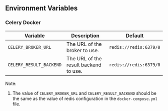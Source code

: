 ## Environment Variables
### Celery Docker
| Variable | Description | Default |
| --- | --- | --- |
| `CELERY_BROKER_URL` | The URL of the broker to use. | `redis://redis:6379/0` |
| `CELERY_RESULT_BACKEND` | The URL of the result backend to use. | `redis://redis:6379/0` |
Note:
1. The value of `CELERY_BROKER_URL` and `CELERY_RESULT_BACKEND` should be the same as the value of redis configuration in the `docker-compose.yml` file.